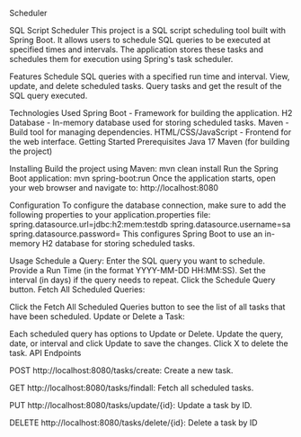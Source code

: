 Scheduler

SQL Script Scheduler
This project is a SQL script scheduling tool built with Spring Boot. It allows users to schedule SQL queries to be executed at specified times and intervals. The application stores these tasks and schedules them for execution using Spring's task scheduler.

Features
Schedule SQL queries with a specified run time and interval.
View, update, and delete scheduled tasks.
Query tasks and get the result of the SQL query executed.

Technologies Used
Spring Boot - Framework for building the application.
H2 Database - In-memory database used for storing scheduled tasks.
Maven - Build tool for managing dependencies.
HTML/CSS/JavaScript - Frontend for the web interface.
Getting Started
Prerequisites
Java 17
Maven (for building the project)

Installing
Build the project using Maven:
mvn clean install
Run the Spring Boot application:
mvn spring-boot:run
Once the application starts, open your web browser and navigate to:
http://localhost:8080


Configuration
To configure the database connection, make sure to add the following properties to your application.properties file:
spring.datasource.url=jdbc:h2:mem:testdb
spring.datasource.username=sa
spring.datasource.password=
This configures Spring Boot to use an in-memory H2 database for storing scheduled tasks.

Usage
Schedule a Query:
Enter the SQL query you want to schedule.
Provide a Run Time (in the format YYYY-MM-DD HH:MM:SS).
Set the interval (in days) if the query needs to repeat.
Click the Schedule Query button.
Fetch All Scheduled Queries:

Click the Fetch All Scheduled Queries button to see the list of all tasks that have been scheduled.
Update or Delete a Task:

Each scheduled query has options to Update or Delete.
Update the query, date, or interval and click Update to save the changes.
Click X to delete the task.
API Endpoints

POST http://localhost:8080/tasks/create: Create a new task.

GET http://localhost:8080/tasks/findall: Fetch all scheduled tasks.

PUT http://localhost:8080/tasks/update/{id}: Update a task by ID.

DELETE  http://localhost:8080/tasks/delete/{id}: Delete a task by ID